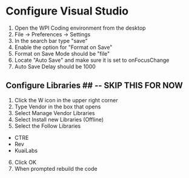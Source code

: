 # Configure Visual Studio #

1) Open the WPI Coding environment from the desktop
2) File -> Preferences -> Settings
3) In the search bar type "save"
4) Enable the option for "Format on Save"
5) Format on Save Mode should be "file"
6) Locate "Auto Save" and make sure it is set to onFocusChange
7) Auto Save Delay should be 1000

## Configure Libraries ## -- SKIP THIS FOR NOW

1) Click the W icon in the upper right corner
2) Type Vendor in the box that opens
3) Select Manage Vendor Libraries
4) Select Install new Libraries (Offline)
5) Select the Follow Libraries
* CTRE
* Rev
* KuaiLabs
6) Click OK
7) When prompted rebuild the code
